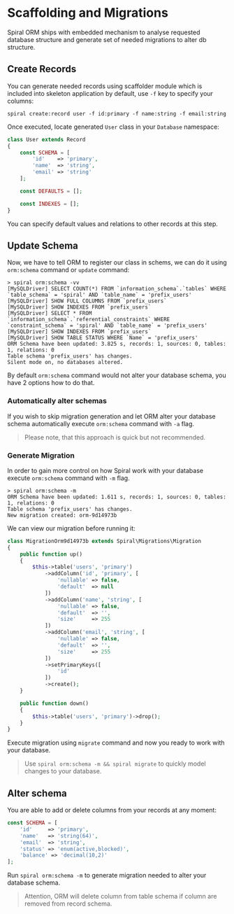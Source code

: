 # Scaffolding and Migrations
Spiral ORM ships with embedded mechanism to analyse requested database structure and generate set of needed migrations to alter db structure.

## Create Records
You can generate needed records using scaffolder module which is included into skeleton application by default, use `-f` key to specify your columns:

`spiral create:record user -f id:primary -f name:string -f email:string`
 
Once executed, locate generated `User` class in your `Database` namespace:

```php
class User extends Record
{
    const SCHEMA = [
        'id'    => 'primary',
        'name'  => 'string',
        'email' => 'string'
    ];

    const DEFAULTS = [];

    const INDEXES = [];
}
```

You can specify default values and relations to other records at this step.

## Update Schema
Now, we have to tell ORM to register our class in schems, we can do it using `orm:schema` command or `update` command:

```
> spiral orm:schema -vv
[MySQLDriver] SELECT COUNT(*) FROM `information_schema`.`tables` WHERE `table_schema` = 'spiral' AND `table_name` = 'prefix_users'
[MySQLDriver] SHOW FULL COLUMNS FROM `prefix_users`
[MySQLDriver] SHOW INDEXES FROM `prefix_users`
[MySQLDriver] SELECT * FROM `information_schema`.`referential_constraints` WHERE `constraint_schema` = 'spiral' AND `table_name` = 'prefix_users'
[MySQLDriver] SHOW INDEXES FROM `prefix_users`
[MySQLDriver] SHOW TABLE STATUS WHERE `Name` = 'prefix_users'
ORM Schema have been updated: 3.825 s, records: 1, sources: 0, tables: 1, relations: 0
Table schema 'prefix_users' has changes.
Silent mode on, no databases altered.
```

By default `orm:schema` command would not alter your database schema, you have 2 options how to do that.

### Automatically alter schemas
If you wish to skip migration generation and let ORM alter your database schema automatically execute `orm:schema` command with `-a` flag.

> Please note, that this approach is quick but not recommended.

### Generate Migration
In order to gain more control on how Spiral work with your database execute `orm:schema` command with `-m` flag.

```
> spiral orm:schema -m
ORM Schema have been updated: 1.611 s, records: 1, sources: 0, tables: 1, relations: 0
Table schema 'prefix_users' has changes.
New migration created: orm-9d14973b
```

We can view our migration before running it:

```php
class MigrationOrm9d14973b extends Spiral\Migrations\Migration
{
    public function up()
    {
        $this->table('users', 'primary')
            ->addColumn('id', 'primary', [
                'nullable' => false,
                'default'  => null
            ])
            ->addColumn('name', 'string', [
                'nullable' => false,
                'default'  => '',
                'size'     => 255
            ])
            ->addColumn('email', 'string', [
                'nullable' => false,
                'default'  => '',
                'size'     => 255
            ])
            ->setPrimaryKeys([
                'id'
            ])
            ->create();
    }

    public function down()
    {
        $this->table('users', 'primary')->drop();
    }
}
```

Execute migration using `migrate` command and now you ready to work with your database.

> Use `spiral orm:schema -m && spiral migrate` to quickly model changes to your database.

## Alter schema
You are able to add or delete columns from your records at any moment:

```php
const SCHEMA = [
    'id'     => 'primary',
    'name'   => 'string(64)',
    'email'  => 'string',
    'status' => 'enum(active,blocked)',
    'balance' => 'decimal(10,2)'
];
```

Run `spiral orm:schema -m` to generate migration needed to alter your database schema.

> Attention, ORM will delete column from table schema if column are removed from record schema.